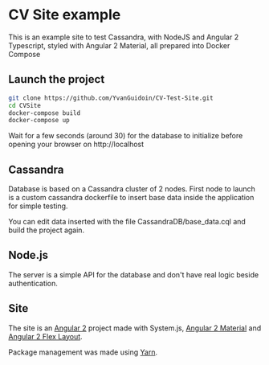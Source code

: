 # CV Site example

This is an example site to test Cassandra, with NodeJS and Angular 2 Typescript, styled with Angular 2 Material, all prepared into Docker Compose

## Launch the project

```Bash
git clone https://github.com/YvanGuidoin/CV-Test-Site.git
cd CVSite
docker-compose build
docker-compose up
```

Wait for a few seconds (around 30) for the database to initialize before opening your browser on http://localhost

## Cassandra

Database is based on a Cassandra cluster of 2 nodes.
First node to launch is a custom cassandra dockerfile to insert base data inside the application for simple testing.

You can edit data inserted with the file CassandraDB/base_data.cql and build the project again.

## Node.js

The server is a simple API for the database and don't have real logic beside authentication.

## Site

The site is an [Angular 2](https://angular.io/) project made with System.js, [Angular 2 Material](https://github.com/angular/material2) and [Angular 2 Flex Layout](https://github.com/angular/flex-layout).

Package management was made using [Yarn](https://yarnpkg.com/).
